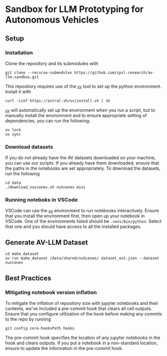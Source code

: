 # Sandbox for LLM Prototyping for Autonomous Vehicles

## Setup

### Installation

Clone the repository and its submodules with

```
git clone --recurse-submodules https://github.com/cpsl-research/av-llm-sandbox.git
```

This repository requires use of the [`uv`][uv] tool to set up the python environment. Install it with

```
curl -LsSf https://astral.sh/uv/install.sh | sh
```

[`uv`][uv] will automatically set up the environment when you run a script, but to manually install the environment and to ensure appropriate setting of dependencies, you can run the following:

```
uv lock
uv sync
```

### Download datasets

If you do not already have the AV datasets downloaded on your machine, you can use our scripts. If you already have them downloaded, ensure that the paths in the notebooks are set appropriately. To download the datasets, run the following

```
cd data
./download_nuscenes.sh nuScenes mini
```

### Running noteboks in VSCode

VSCode can use the [`uv`][uv] environment to run notebooks interactively. Ensure that you install the environment first, then open up your notebook in VSCode. One of the environments listed should be `.venv/bin/python`. Select that one and you should have access to all the installed packages.


## Generate AV-LLM Dataset

```
cd make_dataset
uv run make_dataset /data/shared/nuScenes/ dataset_out.json --dataset nuscenes
```


## Best Practices

### Mitigating notebook version inflation

To mitigate the inflation of repository size with jupyter notebooks and their contents, we've included a pre-commit hook that clears all cell outputs. Ensure that you configure utilization of the hook before making any commits to the repo by running

```
git config core.hooksPath hooks
```

The pre-commit hook specifies the location of any jupyter notebooks in the hook and clears outputs. If you put a notebook in a non-standard location, ensure to update the information in the pre-commit hook.


[uv]: https://docs.astral.sh/uv